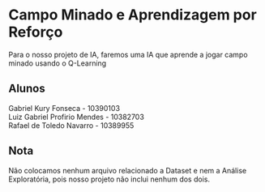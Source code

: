 # Campo Minado e Aprendizagem por Reforço
Para o nosso projeto de IA, faremos uma IA que aprende a jogar campo minado usando o Q-Learning

## Alunos
Gabriel Kury Fonseca - 10390103  
Luiz Gabriel Profirio Mendes - 10382703  
Rafael de Toledo Navarro - 10389955

## Nota
Não colocamos nenhum arquivo relacionado a Dataset e nem a Análise Exploratória, pois nosso projeto não inclui nenhum dos dois.
